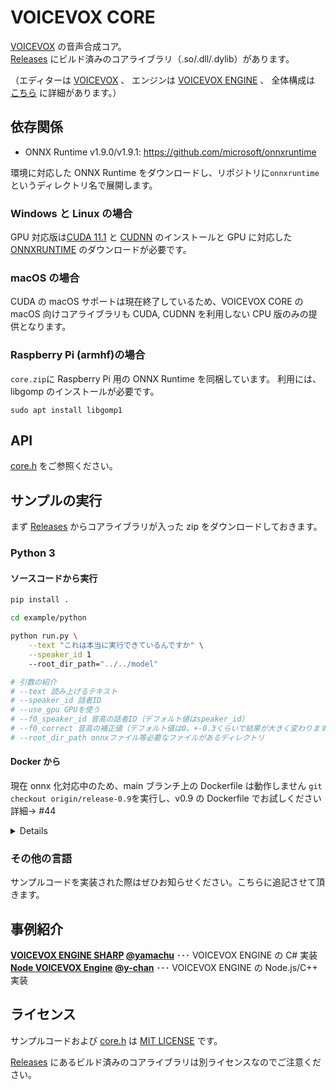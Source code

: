 # VOICEVOX CORE

[VOICEVOX](https://voicevox.hiroshiba.jp/) の音声合成コア。  
[Releases](https://github.com/Hiroshiba/voicevox_core/releases) にビルド済みのコアライブラリ（.so/.dll/.dylib）があります。

（エディターは [VOICEVOX](https://github.com/Hiroshiba/voicevox/) 、
エンジンは [VOICEVOX ENGINE](https://github.com/Hiroshiba/voicevox_engine/) 、
全体構成は [こちら](https://github.com/Hiroshiba/voicevox/blob/main/docs/%E5%85%A8%E4%BD%93%E6%A7%8B%E6%88%90.md) に詳細があります。）

## 依存関係

- ONNX Runtime v1.9.0/v1.9.1: https://github.com/microsoft/onnxruntime

環境に対応した ONNX Runtime をダウンロードし、リポジトリに`onnxruntime`というディレクトリ名で展開します。

### Windows と Linux の場合

GPU 対応版は[CUDA 11.1](https://developer.nvidia.com/cuda-11.1.0-download-archive) と [CUDNN](https://developer.nvidia.com/cudnn) のインストールと GPU に対応した [ONNXRUNTIME](https://github.com/microsoft/onnxruntime) のダウンロードが必要です。

### macOS の場合

CUDA の macOS サポートは現在終了しているため、VOICEVOX CORE の macOS 向けコアライブラリも CUDA, CUDNN を利用しない CPU 版のみの提供となります。

### Raspberry Pi (armhf)の場合

`core.zip`に Raspberry Pi 用の ONNX Runtime を同梱しています。
利用には、libgomp のインストールが必要です。

```shell
sudo apt install libgomp1
```

## API

[core.h](./core/src/core.h) をご参照ください。

## サンプルの実行

まず [Releases](https://github.com/Hiroshiba/voicevox_core/releases) からコアライブラリが入った zip をダウンロードしておきます。

### Python 3

#### ソースコードから実行

```bash
pip install .

cd example/python

python run.py \
    --text "これは本当に実行できているんですか" \
    --speaker_id 1
    --root_dir_path="../../model"

# 引数の紹介
# --text 読み上げるテキスト
# --speaker_id 話者ID
# --use_gpu GPUを使う
# --f0_speaker_id 音高の話者ID（デフォルト値はspeaker_id）
# --f0_correct 音高の補正値（デフォルト値は0。+-0.3くらいで結果が大きく変わります）
# --root_dir_path onnxファイル等必要なファイルがあるディレクトリ
```

#### Docker から

現在 onnx 化対応中のため、main ブランチ上の Dockerfile は動作しません
`git checkout origin/release-0.9`を実行し、v0.9 の Dockerfile でお試しください
詳細-> #44

<details>

```bash
# イメージのビルド
docker build -t voicevox_core example/python

# コンテナの起動(音声を保存しておくボリュームを作成)
docker run -it -v ~/voicevox:/root/voice voicevox_core bash

# テスト音声 `おはようございます-1.wav` を生成
python run.py --text おはようございます --speaker_id 1
mv *.wav ~/voice
exit

# 音声の再生
aplay ~/voice/おはようございます-1.wav
```

</details>

### その他の言語

サンプルコードを実装された際はぜひお知らせください。こちらに追記させて頂きます。

## 事例紹介

**[VOICEVOX ENGINE SHARP](https://github.com/yamachu/VoicevoxEngineSharp) [@yamachu](https://github.com/yamachu)** ･･･ VOICEVOX ENGINE の C# 実装  
**[Node VOICEVOX Engine](https://github.com/y-chan/node-voicevox-engine) [@y-chan](https://github.com/y-chan)** ･･･ VOICEVOX ENGINE の Node.js/C++ 実装

## ライセンス

サンプルコードおよび [core.h](./core/src/core.h) は [MIT LICENSE](./LICENSE) です。

[Releases](https://github.com/Hiroshiba/voicevox_core/releases) にあるビルド済みのコアライブラリは別ライセンスなのでご注意ください。
